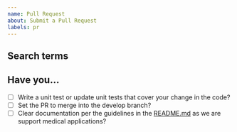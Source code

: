 ```yaml
---
name: Pull Request
about: Submit a Pull Request
labels: pr
---
```


## Search terms

<!-- Include keywords that might help others with the same problem find this issue -->

## Have you...

- [ ] Write a unit test or update unit tests that cover your change in the code?
- [ ] Set the PR to merge into the develop branch?
- [ ] Clear documentation per the guidelines in the [README.md](../../README.md) as we are support medical applications?
